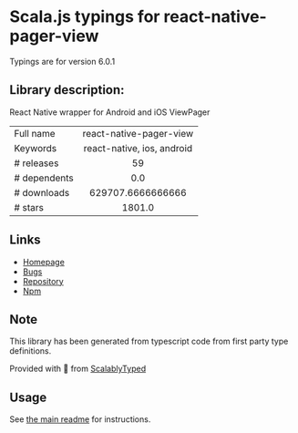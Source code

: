 
# Scala.js typings for react-native-pager-view

Typings are for version 6.0.1

## Library description:
React Native wrapper for Android and iOS ViewPager

|                    |                 |
| ------------------ | :-------------: |
| Full name          | react-native-pager-view |
| Keywords           | react-native, ios, android |
| # releases         | 59 |
| # dependents       | 0.0 |
| # downloads        | 629707.6666666666 |
| # stars            | 1801.0 |

## Links
- [Homepage](https://github.com/callstack/react-native-pager-view#readme)
- [Bugs](https://github.com/callstack/react-native-pager-view/issues)
- [Repository](https://github.com/callstack/react-native-pager-view)
- [Npm](https://www.npmjs.com/package/react-native-pager-view)
    


## Note
This library has been generated from typescript code from first party type definitions.

Provided with :purple_heart: from [ScalablyTyped](https://github.com/oyvindberg/ScalablyTyped)

## Usage
See [the main readme](../../readme.md) for instructions.



